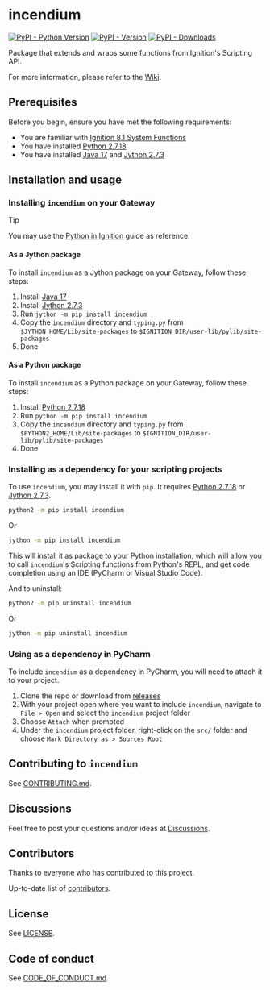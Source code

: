# incendium

<!--- Badges --->
[![PyPI - Python Version](https://img.shields.io/pypi/pyversions/incendium)](https://pypi.org/project/incendium/)
[![PyPI - Version](https://img.shields.io/pypi/v/incendium)](https://pypi.org/project/incendium/)
[![PyPI - Downloads](https://static.pepy.tech/badge/incendium)](https://pepy.tech/projects/incendium)

Package that extends and wraps some functions from Ignition's Scripting API.

For more information, please refer to the [Wiki].

## Prerequisites

Before you begin, ensure you have met the following requirements:

- You are familiar with [Ignition 8.1 System Functions]
- You have installed [Python 2.7.18]
- You have installed [Java 17] and [Jython 2.7.3]

## Installation and usage

### Installing `incendium` on your Gateway

> [!TIP]
> You may use the [Python in Ignition] guide as reference.

#### As a Jython package

To install `incendium` as a Jython package on your Gateway, follow
these steps:

1. Install [Java 17]
2. Install [Jython 2.7.3]
3. Run `jython -m pip install incendium`
4. Copy the `incendium` directory and `typing.py` from
  `$JYTHON_HOME/Lib/site-packages` to
  `$IGNITION_DIR/user-lib/pylib/site-packages`
5. Done

#### As a Python package

To install `incendium` as a Python package on your Gateway, follow these steps:

1. Install [Python 2.7.18]
2. Run `python -m pip install incendium`
3. Copy the `incendium` directory and `typing.py` from
  `$PYTHON2_HOME/Lib/site-packages` to
  `$IGNITION_DIR/user-lib/pylib/site-packages`
4. Done

### Installing as a dependency for your scripting projects

To use `incendium`, you may install it with `pip`. It requires
[Python 2.7.18] or [Jython 2.7.3].

```sh
python2 -m pip install incendium
```

Or

```sh
jython -m pip install incendium
```

This will install it as package to your Python installation, which will allow
you to call `incendium`'s Scripting functions from Python's REPL, and get code
completion using an IDE (PyCharm or Visual Studio Code).

And to uninstall:

```sh
python2 -m pip uninstall incendium
```

Or

```sh
jython -m pip uninstall incendium
```

### Using as a dependency in PyCharm

To include `incendium` as a dependency in PyCharm, you will need to attach
it to your project.

1. Clone the repo or download from [releases]
2. With your project open where you want to include `incendium`, navigate to
  `File > Open` and select the `incendium` project folder
3. Choose `Attach` when prompted
4. Under the `incendium` project folder, right-click on the `src/` folder and
  choose `Mark Directory as > Sources Root`

## Contributing to `incendium`

See [CONTRIBUTING.md].

## Discussions

Feel free to post your questions and/or ideas at [Discussions].

## Contributors

Thanks to everyone who has contributed to this project.

Up-to-date list of [contributors].

## License

See [LICENSE].

## Code of conduct

See [CODE_OF_CONDUCT.md].

<!-- Links -->
[CODE_OF_CONDUCT.md]: https://github.com/ignition-devs/.github/blob/main/CODE_OF_CONDUCT.md
[CONTRIBUTING.md]: https://github.com/ignition-devs/incendium/blob/main/CONTRIBUTING.md
[contributors]: https://github.com/ignition-devs/incendium/graphs/contributors
[Discussions]: https://github.com/orgs/ignition-devs/discussions
[Ignition 8.1 System Functions]: https://docs.inductiveautomation.com/docs/8.1/appendix/scripting-functions
[Java 17]: https://www.azul.com/downloads/?version=java-17-lts&package=jre#zulu
[Jython 2.7.3]: https://repo1.maven.org/maven2/org/python/jython-installer/2.7.3/jython-installer-2.7.3.jar
[LICENSE]: https://github.com/ignition-devs/incendium/blob/main/LICENSE
[Python 2.7.18]: https://www.python.org/downloads/release/python-2718/
[Python in Ignition]: https://support.inductiveautomation.com/hc/en-us/articles/360056397252-Python-In-Ignition
[releases]: https://github.com/ignition-devs/incendium/releases
[Wiki]: https://github.com/ignition-devs/incendium/wiki
